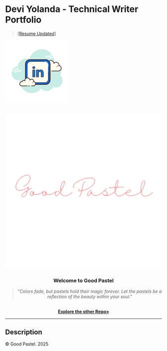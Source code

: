 # Devi Yolanda - Technical Writer Portfolio
> [[Resume Updated](https://good-pastel.github.io/TW-Portfolio)]

[![LinkedIn][linkedin-shield]][linkedin-url]

<br />
<div align="center">
  <a href="https://github.com/good-pastel/good-pastel.github.io">
    <img src="https://raw.githubusercontent.com/good-pastel/logos/main/20240210_203339_0000.png" alt="Header">
  </a>

  <h3 align="center">Welcome to Good Pastel</h3>

  <p align="center">
   <blockquote><i>"Colors fade, but pastels hold their magic forever. Let the pastels be a reflection of the beauty within your soul."</i></blockquote>
   <br />
    <a href="https://github.com/good-pastel?tab=repositories"><strong>Explore the other Repo»</strong></a>
  </p>
</div>

---

## Description

&copy; Good Pastel. 2025

<!-- MARKDOWN LINKS & IMAGES -->

[linkedin-shield]: https://raw.githubusercontent.com/good-pastel/good-pastel.github.io/0081ddd54c76b5249abd15a39df972e47ad32547/img/icons8-linkedin.svg
[linkedin-url]: https://linkedin.com/in/deviyool
